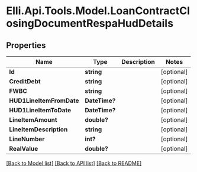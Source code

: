 # Elli.Api.Tools.Model.LoanContractClosingDocumentRespaHudDetails
## Properties

Name | Type | Description | Notes
------------ | ------------- | ------------- | -------------
**Id** | **string** |  | [optional] 
**CreditDebt** | **string** |  | [optional] 
**FWBC** | **string** |  | [optional] 
**HUD1LineItemFromDate** | **DateTime?** |  | [optional] 
**HUD1LineItemToDate** | **DateTime?** |  | [optional] 
**LineItemAmount** | **double?** |  | [optional] 
**LineItemDescription** | **string** |  | [optional] 
**LineNumber** | **int?** |  | [optional] 
**RealValue** | **double?** |  | [optional] 

[[Back to Model list]](../README.md#documentation-for-models) [[Back to API list]](../README.md#documentation-for-api-endpoints) [[Back to README]](../README.md)

